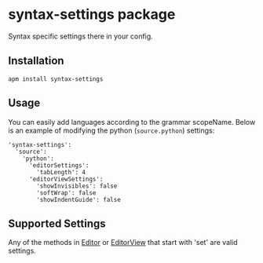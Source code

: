 # syntax-settings package

Syntax specific settings there in your config.

## Installation

```
apm install syntax-settings
```

## Usage

You can easily add languages according to the grammar scopeName. Below is an example of modifying the python (`source.python`) settings:

```
'syntax-settings':
  'source':
    'python':
      'editorSettings':
        'tabLength': 4
      'editorViewSettings':
        'showInvisibles': false
        'softWrap': false
        'showIndentGuide': false
```

## Supported Settings

Any of the methods in [Editor](https://atom.io/docs/api/v0.69.0/api/) or [EditorView](https://atom.io/docs/api/v0.69.0/api/) that start with 'set' are valid settings.
